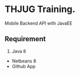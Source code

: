 THJUG Training.
===================
Mobile Backend API with JavaEE

Requirement
-----
 1. Java 8
 -  Netbeans 8
 -  Github App
